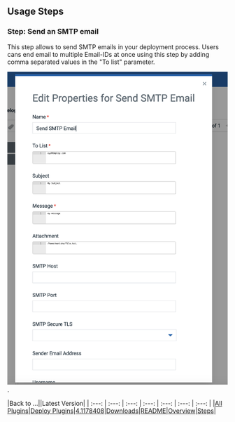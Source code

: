 ## Usage Steps

### Step: Send an SMTP email

This step allows to send SMTP emails in your deployment process. Users cans end email to multiple Email-IDs at once using this step by adding comma separated values in the "To list" parameter. 

[![ Send SMTP Email Example ](media/step.png)](media/step.png).


|Back to ...||Latest Version|
| :---: | :---: | :---: | :---: | :---: | :---: | :---: |
|[All Plugins](../../index.md)|[Deploy Plugins](../README.md)|[4.1178408](https://raw.githubusercontent.com/UrbanCode/IBM-UCD-PLUGINS/main/files/Send-SMTP-Email/devops-deploy-Send-SMTP-Email-4.1178408.zip)|[Downloads](downloads.md)|[README](README.md)|[Overview](overview.md)|[Steps](steps.md)|